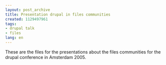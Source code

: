 ```yaml
---
layout: post_archive
title: Presentation drupal in files communities
created: 1129497961
tags:
- drupal talk
- files
lang: en
---
```

These are the files for the presentations about the files communities for the drupal conference in Amsterdam 2005.
